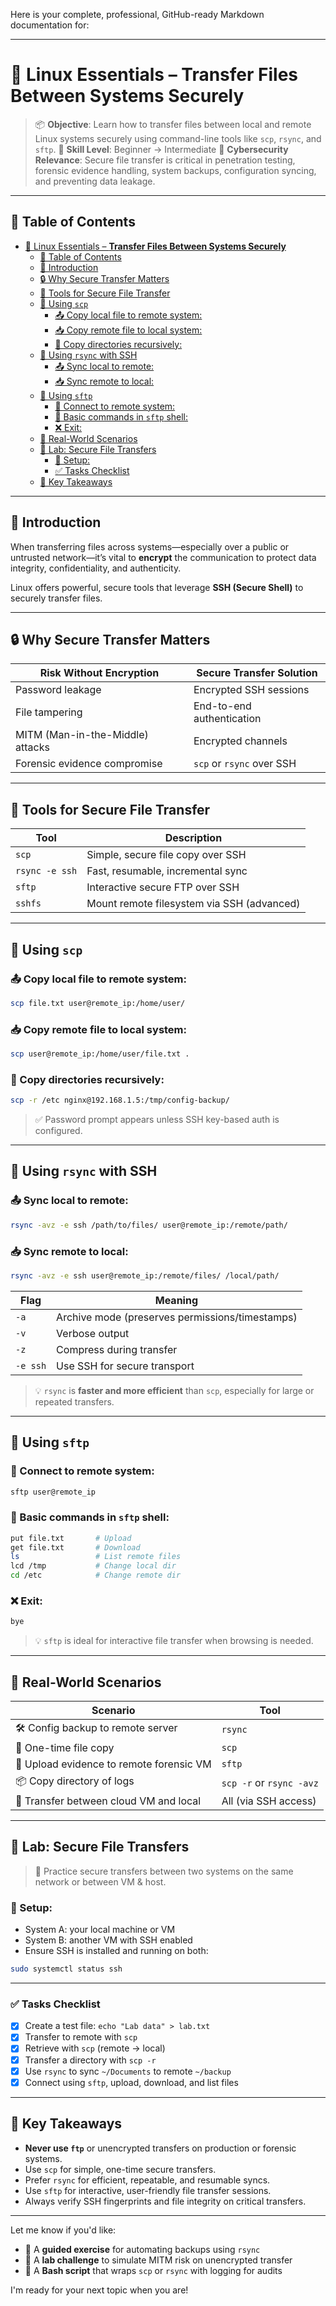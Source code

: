 Here is your complete, professional, GitHub-ready Markdown documentation for:

---

# 🔐 Linux Essentials – **Transfer Files Between Systems Securely**

> 📦 **Objective**: Learn how to transfer files between local and remote Linux systems securely using command-line tools like `scp`, `rsync`, and `sftp`.
> 🧠 **Skill Level**: Beginner → Intermediate
> 🔐 **Cybersecurity Relevance**: Secure file transfer is critical in penetration testing, forensic evidence handling, system backups, configuration syncing, and preventing data leakage.

---

## 🧭 Table of Contents

- [🔐 Linux Essentials – **Transfer Files Between Systems Securely**](#-linux-essentials--transfer-files-between-systems-securely)
  - [🧭 Table of Contents](#-table-of-contents)
  - [📘 Introduction](#-introduction)
  - [🔒 Why Secure Transfer Matters](#-why-secure-transfer-matters)
  - [🧰 Tools for Secure File Transfer](#-tools-for-secure-file-transfer)
  - [🔐 Using `scp`](#-using-scp)
    - [📤 Copy local file to remote system:](#-copy-local-file-to-remote-system)
    - [📥 Copy remote file to local system:](#-copy-remote-file-to-local-system)
    - [📁 Copy directories recursively:](#-copy-directories-recursively)
  - [🔁 Using `rsync` with SSH](#-using-rsync-with-ssh)
    - [📤 Sync local to remote:](#-sync-local-to-remote)
    - [📥 Sync remote to local:](#-sync-remote-to-local)
  - [📡 Using `sftp`](#-using-sftp)
    - [🔐 Connect to remote system:](#-connect-to-remote-system)
    - [📁 Basic commands in `sftp` shell:](#-basic-commands-in-sftp-shell)
    - [❌ Exit:](#-exit)
  - [🧪 Real-World Scenarios](#-real-world-scenarios)
  - [🧪 Lab: Secure File Transfers](#-lab-secure-file-transfers)
    - [🔧 Setup:](#-setup)
    - [✅ Tasks Checklist](#-tasks-checklist)
  - [📌 Key Takeaways](#-key-takeaways)

---

## 📘 Introduction

When transferring files across systems—especially over a public or untrusted network—it’s vital to **encrypt** the communication to protect data integrity, confidentiality, and authenticity.

Linux offers powerful, secure tools that leverage **SSH (Secure Shell)** to securely transfer files.

---

## 🔒 Why Secure Transfer Matters

| Risk Without Encryption          | Secure Transfer Solution  |
| -------------------------------- | ------------------------- |
| Password leakage                 | Encrypted SSH sessions    |
| File tampering                   | End-to-end authentication |
| MITM (Man-in-the-Middle) attacks | Encrypted channels        |
| Forensic evidence compromise     | `scp` or `rsync` over SSH |

---

## 🧰 Tools for Secure File Transfer

| Tool           | Description                                |
| -------------- | ------------------------------------------ |
| `scp`          | Simple, secure file copy over SSH          |
| `rsync -e ssh` | Fast, resumable, incremental sync          |
| `sftp`         | Interactive secure FTP over SSH            |
| `sshfs`        | Mount remote filesystem via SSH (advanced) |

---

## 🔐 Using `scp`

### 📤 Copy local file to remote system:

```bash
scp file.txt user@remote_ip:/home/user/
```

### 📥 Copy remote file to local system:

```bash
scp user@remote_ip:/home/user/file.txt .
```

### 📁 Copy directories recursively:

```bash
scp -r /etc nginx@192.168.1.5:/tmp/config-backup/
```

> ✅ Password prompt appears unless SSH key-based auth is configured.

---

## 🔁 Using `rsync` with SSH

### 📤 Sync local to remote:

```bash
rsync -avz -e ssh /path/to/files/ user@remote_ip:/remote/path/
```

### 📥 Sync remote to local:

```bash
rsync -avz -e ssh user@remote_ip:/remote/files/ /local/path/
```

| Flag     | Meaning                                         |
| -------- | ----------------------------------------------- |
| `-a`     | Archive mode (preserves permissions/timestamps) |
| `-v`     | Verbose output                                  |
| `-z`     | Compress during transfer                        |
| `-e ssh` | Use SSH for secure transport                    |

> 💡 `rsync` is **faster and more efficient** than `scp`, especially for large or repeated transfers.

---

## 📡 Using `sftp`

### 🔐 Connect to remote system:

```bash
sftp user@remote_ip
```

### 📁 Basic commands in `sftp` shell:

```bash
put file.txt       # Upload
get file.txt       # Download
ls                 # List remote files
lcd /tmp           # Change local dir
cd /etc            # Change remote dir
```

### ❌ Exit:

```bash
bye
```

> 💡 `sftp` is ideal for interactive file transfer when browsing is needed.

---

## 🧪 Real-World Scenarios

| Scenario                                 | Tool                     |
| ---------------------------------------- | ------------------------ |
| 🛠️ Config backup to remote server       | `rsync`                  |
| 📂 One-time file copy                    | `scp`                    |
| 🧾 Upload evidence to remote forensic VM | `sftp`                   |
| 📦 Copy directory of logs                | `scp -r` or `rsync -avz` |
| 🔐 Transfer between cloud VM and local   | All (via SSH access)     |

---

## 🧪 Lab: Secure File Transfers

> 🧪 Practice secure transfers between two systems on the same network or between VM & host.

### 🔧 Setup:

* System A: your local machine or VM
* System B: another VM with SSH enabled
* Ensure SSH is installed and running on both:

```bash
sudo systemctl status ssh
```

---

### ✅ Tasks Checklist

* [x] Create a test file: `echo "Lab data" > lab.txt`
* [x] Transfer to remote with `scp`
* [x] Retrieve with `scp` (remote → local)
* [x] Transfer a directory with `scp -r`
* [x] Use `rsync` to sync `~/Documents` to remote `~/backup`
* [x] Connect using `sftp`, upload, download, and list files

---

## 📌 Key Takeaways

* **Never use `ftp`** or unencrypted transfers on production or forensic systems.
* Use `scp` for simple, one-time secure transfers.
* Prefer `rsync` for efficient, repeatable, and resumable syncs.
* Use `sftp` for interactive, user-friendly file transfer sessions.
* Always verify SSH fingerprints and file integrity on critical transfers.

---

Let me know if you'd like:

* 🧪 A **guided exercise** for automating backups using `rsync`
* 🔐 A **lab challenge** to simulate MITM risk on unencrypted transfer
* 📜 A **Bash script** that wraps `scp` or `rsync` with logging for audits

I'm ready for your next topic when you are!
